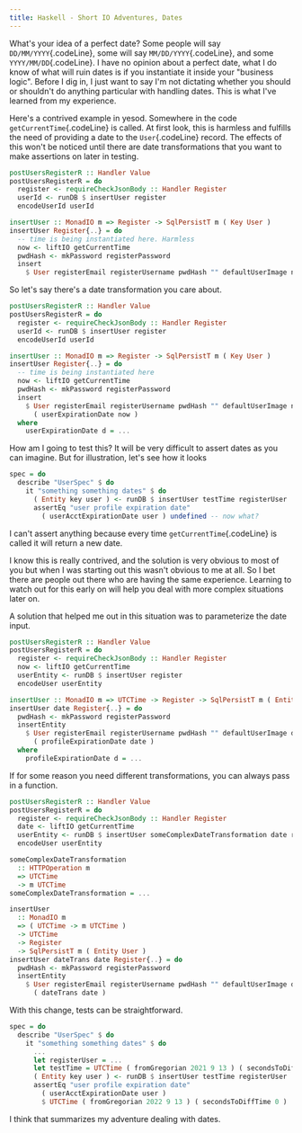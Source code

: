 ```yaml
---
title: Haskell - Short IO Adventures, Dates
---
```


What's your idea of a perfect date? Some people will say `DD/MM/YYYY`{.codeLine}, 
some will say `MM/DD/YYYY`{.codeLine}, and some `YYYY/MM/DD`{.codeLine}. I have 
no opinion about a perfect date, what I do know of what will ruin dates is if 
you instantiate it inside your "business logic". Before I dig in, I just want to 
say I'm not dictating whether you should or shouldn't do anything particular with 
handling dates. This is what I've learned from my experience. 

Here's a contrived example in yesod. Somewhere in the code `getCurrentTime`{.codeLine}
is called. At first look, this is harmless and fulfills the need of providing
a date to the `User`{.codeLine} record. The effects of this won't be noticed 
until there are date transformations that you want to make assertions on later 
in testing.

```haskell
postUsersRegisterR :: Handler Value
postUsersRegisterR = do
  register <- requireCheckJsonBody :: Handler Register
  userId <- runDB $ insertUser register
  encodeUserId userId

insertUser :: MonadIO m => Register -> SqlPersistT m ( Key User )
insertUser Register{..} = do
  -- time is being instantiated here. Harmless
  now <- liftIO getCurrentTime
  pwdHash <- mkPassword registerPassword
  insert
    $ User registerEmail registerUsername pwdHash "" defaultUserImage now now
```

So let's say there's a date transformation you care about.
```haskell
postUsersRegisterR :: Handler Value
postUsersRegisterR = do
  register <- requireCheckJsonBody :: Handler Register
  userId <- runDB $ insertUser register
  encodeUserId userId

insertUser :: MonadIO m => Register -> SqlPersistT m ( Key User )
insertUser Register{..} = do
  -- time is being instantiated here
  now <- liftIO getCurrentTime
  pwdHash <- mkPassword registerPassword
  insert
    $ User registerEmail registerUsername pwdHash "" defaultUserImage now 
      ( userExpirationDate now )
  where
    userExpirationDate d = ...
```
How am I going to test this? It will be very difficult to assert dates as you can 
imagine. But for illustration, let's see how it looks
```haskell
spec = do
  describe "UserSpec" $ do
    it "something something dates" $ do 
      ( Entity key user ) <- runDB $ insertUser testTime registerUser 
      assertEq "user profile expiration date" 
        ( userAcctExpirationDate user ) undefined -- now what?
```
I can't assert anything because every time `getCurrentTime`{.codeLine} 
is called it will return a new date.

I know this is really contrived, and the solution is very obvious to most of you
but when I was starting out this wasn't obvious to me at all. So I bet there
are people out there who are having the same experience. Learning to watch out for
this early on will help you deal with more complex situations later on.

A solution that helped me out in this situation was to parameterize the date 
input.
```haskell
postUsersRegisterR :: Handler Value
postUsersRegisterR = do
  register <- requireCheckJsonBody :: Handler Register
  now <- liftIO getCurrentTime
  userEntity <- runDB $ insertUser register
  encodeUser userEntity

insertUser :: MonadIO m => UTCTime -> Register -> SqlPersistT m ( Entity User )
insertUser date Register{..} = do
  pwdHash <- mkPassword registerPassword
  insertEntity 
    $ User registerEmail registerUsername pwdHash "" defaultUserImage date 
      ( profileExpirationDate date )
  where
    profileExpirationDate d = ...
```

If for some reason you need different transformations, you can always pass in 
a function.
```haskell
postUsersRegisterR :: Handler Value
postUsersRegisterR = do
  register <- requireCheckJsonBody :: Handler Register
  date <- liftIO getCurrentTime
  userEntity <- runDB $ insertUser someComplexDateTransformation date register
  encodeUser userEntity

someComplexDateTransformation 
  :: HTTPOperation m 
  => UTCTime 
  -> m UTCTime
someComplexDateTransformation = ...

insertUser 
  :: MonadIO m 
  => ( UTCTime -> m UTCTime ) 
  -> UTCTime 
  -> Register 
  -> SqlPersistT m ( Entity User )
insertUser dateTrans date Register{..} = do
  pwdHash <- mkPassword registerPassword
  insertEntity 
    $ User registerEmail registerUsername pwdHash "" defaultUserImage date 
      ( dateTrans date )
```

With this change, tests can be straightforward.
```haskell
spec = do
  describe "UserSpec" $ do
    it "something something dates" $ do 
      ...
      let registerUser = ...
      let testTime = UTCTime ( fromGregorian 2021 9 13 ) ( secondsToDiffTime 0 )
      ( Entity key user ) <- runDB $ insertUser testTime registerUser
      assertEq "user profile expiration date"
        ( userAcctExpirationDate user ) 
        $ UTCTime ( fromGregorian 2022 9 13 ) ( secondsToDiffTime 0 )
```
I think that summarizes my adventure dealing with dates.
